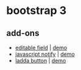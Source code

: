 # bootstrap 3

## add-ons

+ [editable field](https://github.com/vitalets/x-editable) | [demo](http://vitalets.github.io/x-editable)
+ [javascript notify](https://github.com/sciactive/pnotify) | [demo](http://sciactive.com/pnotify/)
+ [ladda button](https://github.com/msurguy/ladda-bootstrap) | [demo](https://msurguy.github.io/ladda-bootstrap/)

